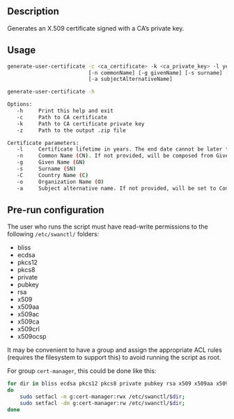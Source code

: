 ## Description
Generates an X.509 certificate signed with a CA’s private key.

## Usage
```bash
generate-user-certificate -c <ca_certificate> -k <ca_private_key> -l years -z <output_zip_file>
                          [-n commonName] [-g givenName] [-s surname] [-C country] [-o organization]
                          [-a subjectAlternativeName]

generate-user-certificate -h

Options:
   -h     Print this help and exit
   -c     Path to CA certificate
   -k     Path to CA certificate private key
   -z     Path to the output .zip file

Certificate parameters:
   -l     Certificate lifetime in years. The end date cannot be later than the CA certificate expiration date
   -n     Common Name (CN). If not provided, will be composed from Given Name (GN) and Surname (SN)
   -g     Given Name (GN)
   -s     Surname (SN)
   -C     Country Name (C)
   -o     Organization Name (O)
   -a     Subject alternative name. If not provided, will be set to Common Name (CN)
```

## Pre-run configuration

The user who runs the script must have read-write permissions to the following `/etc/swanctl/` folders:

- bliss
- ecdsa
- pkcs12
- pkcs8
- private
- pubkey
- rsa
- x509
- x509aa
- x509ac
- x509ca
- x509crl
- x509ocsp

It may be convenient to have a group and assign the appropriate ACL rules (requires the filesystem to support this) to avoid running the script as root.

For group `cert-manager`, this could be done like this:
```bash
for dir in bliss ecdsa pkcs12 pkcs8 private pubkey rsa x509 x509aa x509ac x509ca x509crl x509ocsp
do
    sudo setfacl -m g:cert-manager:rwx /etc/swanctl/$dir;
    sudo setfacl -dm g:cert-manager:rw /etc/swanctl/$dir;
done
```